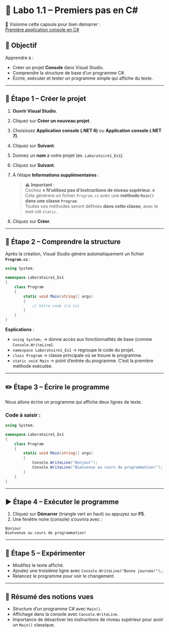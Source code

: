 # 🧪 Labo 1.1 – Premiers pas en C#


🎥 Visionne cette capsule pour bien démarrer :  
<a href="https://youtu.be/PAdnzYcKcRQ?si=iacc8sIyPRtffAcT" target="_blank" rel="noopener noreferrer">Première application console en C#</a>

## 🎯 Objectif
Apprendre à :
- Créer un projet **Console** dans Visual Studio.
- Comprendre la structure de base d’un programme C#.
- Écrire, exécuter et tester un programme simple qui affiche du texte.

---

## 🚀 Étape 1 – Créer le projet

1. **Ouvrir Visual Studio**.
2. Cliquez sur **Créer un nouveau projet**.
3. Choisissez **Application console (.NET 6)** ou **Application console (.NET 7)**.
4. Cliquez sur **Suivant**.
5. Donnez un **nom** à votre projet (ex. `Laboratoire1_Ex1`).
6. Cliquez sur **Suivant**.
7. À l’étape **Informations supplémentaires** :

   > ⚠️ **Important** :  
   > Cochez **« N’utilisez pas d’instructions de niveau supérieur. »**  
   > Cela générera un fichier `Program.cs` avec une **méthode `Main()` dans une classe `Program`**.  
   > Toutes vos méthodes seront définies **dans cette classe**, avec le mot-clé `static`.

8. Cliquez sur **Créer**.

---

## 📂 Étape 2 – Comprendre la structure

Après la création, Visual Studio génère automatiquement un fichier **`Program.cs`** :

```csharp
using System;

namespace Laboratoire1_Ex1
{
    class Program
    {
        static void Main(string[] args)
        {
            // Votre code ira ici
        }
    }
}
```

**Explications** :
- `using System;` → donne accès aux fonctionnalités de base (comme `Console.WriteLine`).
- `namespace Laboratoire1_Ex1` → regroupe le code du projet.
- `class Program` → classe principale où se trouve le programme.
- `static void Main` → point d’entrée du programme. C’est la première méthode exécutée.

---

## ✏️ Étape 3 – Écrire le programme

Nous allons écrire un programme qui affiche deux lignes de texte.

### Code à saisir :
```csharp
using System;

namespace Laboratoire1_Ex1
{
    class Program
    {
        static void Main(string[] args)
        {
            Console.WriteLine("Bonjour");
            Console.WriteLine("Bienvenue au cours de programmation!");
        }
    }
}
```

---

## ▶️ Étape 4 – Exécuter le programme

1. Cliquez sur **Démarrer** (triangle vert en haut) ou appuyez sur **F5**.
2. Une fenêtre noire (console) s’ouvrira avec :
```
Bonjour
Bienvenue au cours de programmation!
```

---

## 🧪 Étape 5 – Expérimenter

- Modifiez le texte affiché.
- Ajoutez une troisième ligne avec `Console.WriteLine("Bonne journée!");`.
- Relancez le programme pour voir le changement.

---

## 📎 Résumé des notions vues
- Structure d’un programme C# avec `Main()`.
- Affichage dans la console avec `Console.WriteLine`.
- Importance de désactiver les instructions de niveau supérieur pour avoir un `Main()` classique.
